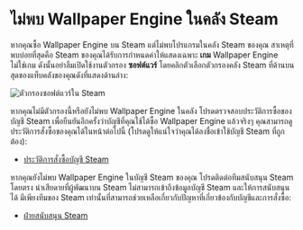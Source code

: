 # ไม่พบ Wallpaper Engine ในคลัง Steam

หากคุณซื้อ Wallpaper Engine บน Steam แต่ไม่พบโปรแกรมในคลัง Steam ของคุณ สาเหตุที่พบบ่อยที่สุดคือ Steam ของคุณได้รับการกำหนดค่าให้แสดงเฉพาะ **เกม** Wallpaper Engine ไม่ใช่เกม ดังนั้นอย่าลืมเปิดใช้งานตัวกรอง **ซอฟต์แวร์** โดยคลิกตัวเลือกตัวกรองคลัง Steam ที่ด้านบนสุดของแท็บคลังของคุณดังที่แสดงด้านล่าง:

![ตัวกรองซอฟต์แวร์ใน Steam](/img/faq/gamesandsoftware.gif)

หากคุณไม่มีตัวกรองนี้หรือยังไม่พบ Wallpaper Engine ในคลัง โปรดตรวจสอบประวัติการซื้อของบัญชี Steam เพื่อยืนยันอีกครั้งว่าบัญชีที่คุณใช้ได้ซื้อ Wallpaper Engine แล้วจริงๆ คุณสามารถดูประวัติการสั่งซื้อของคุณได้ในหน้าต่อไปนี้ (โปรดดูให้แน่ใจว่าคุณได้ลงชื่อเข้าใช้บัญชี Steam ที่ถูกต้อง):

* [ประวัติการสั่งซื้อบัญชี Steam](https://store.steampowered.com/account/history/)

หากคุณยังไม่พบ Wallpaper Engine ในบัญชี Steam ของคุณ โปรดติดต่อทีมสนับสนุน Steam โดยตรง น่าเสียดายที่ผู้พัฒนาบน Steam ไม่สามารถเข้าถึงข้อมูลบัญชี Steam และให้การสนับสนุนได้ มีเพียงทีมของ Steam เท่านั้นที่สามารถช่วยเหลือเกี่ยวกับปัญหาที่เกี่ยวข้องกับบัญชีและการสั่งซื้อ:

* [ฝ่ายสนับสนุน Steam](https://help.steampowered.com)